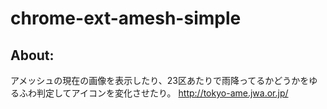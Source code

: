 chrome-ext-amesh-simple
========

About:
--------
アメッシュの現在の画像を表示したり、23区あたりで雨降ってるかどうかをゆるふわ判定してアイコンを変化させたり。
http://tokyo-ame.jwa.or.jp/

